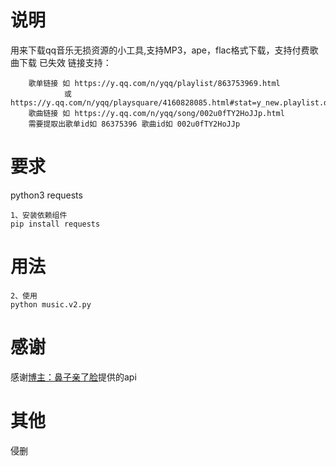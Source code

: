 # 说明
用来下载qq音乐无损资源的小工具,支持MP3，ape，flac格式下载，支持付费歌曲下载
已失效
链接支持：
```
    歌单链接 如 https://y.qq.com/n/yqq/playlist/863753969.html 
            或 https://y.qq.com/n/yqq/playsquare/4160828085.html#stat=y_new.playlist.dissnam
    歌曲链接 如 https://y.qq.com/n/yqq/song/002u0fTY2HoJJp.html
    需要提取出歌单id如 86375396 歌曲id如 002u0fTY2HoJJp
```
# 要求
python3
requests
```
1、安装依赖组件
pip install requests
```

# 用法
``` 
2、使用
python music.v2.py
```

# 感谢
感谢<a href='https://www.bzqll.com' target='_blank'>博主：鼻子亲了脸</a>提供的api

# 其他
侵删
